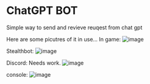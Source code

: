 # ChatGPT BOT
 Simple way to send and revieve reuqest from chat gpt


Here are some picutres of it in use...
In game:
![image](https://github.com/magace/ChatGPT-BOT/assets/7795098/bc4fa544-b0fe-4488-8c1a-4de36bd91122)

Stealthbot:
![image](https://github.com/magace/ChatGPT-BOT/assets/7795098/3b871513-092b-48ac-a0de-d069e0a0e72d)

Discord: Needs work.
![image](https://github.com/magace/ChatGPT-BOT/assets/7795098/22685d3e-0003-466b-9f59-2a80c80e1b66)

console:
![image](https://github.com/magace/ChatGPT-BOT/assets/7795098/d1cf2660-e6ea-4f0c-a8e3-86c62cb6ced3)
